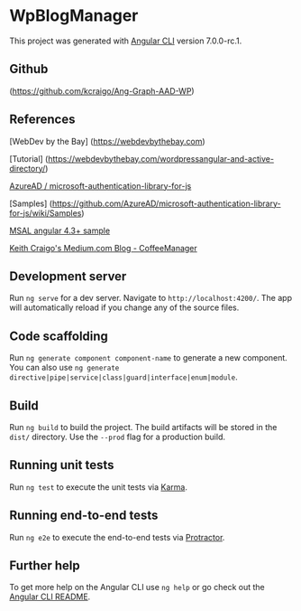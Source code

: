 # WpBlogManager

This project was generated with [Angular CLI](https://github.com/angular/angular-cli) version 7.0.0-rc.1.


## Github 
(https://github.com/kcraigo/Ang-Graph-AAD-WP)

## References

[WebDev by the Bay] 
(https://webdevbythebay.com)

[Tutorial] 
(https://webdevbythebay.com/wordpressangular-and-active-directory/)

[AzureAD / microsoft-authentication-library-for-js](https://github.com/AzureAD/microsoft-authentication-library-for-js)
 
 [Samples]
 (https://github.com/AzureAD/microsoft-authentication-library-for-js/wiki/Samples)
 
 [MSAL angular 4.3+ sample](https://github.com/AzureAD/microsoft-authentication-library-for-js/tree/dev/lib/msal-angular/samples/MSALAngularDemoApp)

 [Keith Craigo's Medium.com Blog - CoffeeManager](https://medium.com/@kcraigo/authenticate-your-users-to-azure-ad-using-the-microsoft-authentication-library-msal-in-an-angular-834ac463d16a)


## Development server

Run `ng serve` for a dev server. Navigate to `http://localhost:4200/`. The app will automatically reload if you change any of the source files.

## Code scaffolding

Run `ng generate component component-name` to generate a new component. You can also use `ng generate directive|pipe|service|class|guard|interface|enum|module`.

## Build

Run `ng build` to build the project. The build artifacts will be stored in the `dist/` directory. Use the `--prod` flag for a production build.

## Running unit tests

Run `ng test` to execute the unit tests via [Karma](https://karma-runner.github.io).

## Running end-to-end tests

Run `ng e2e` to execute the end-to-end tests via [Protractor](http://www.protractortest.org/).

## Further help

To get more help on the Angular CLI use `ng help` or go check out the [Angular CLI README](https://github.com/angular/angular-cli/blob/master/README.md).
